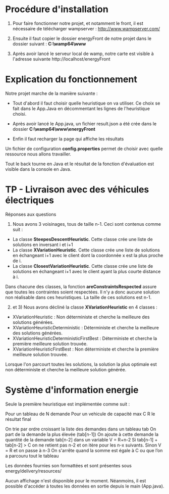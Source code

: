 # Procédure d'installation 

1) Pour faire fonctionner notre projet, et notamment le front, il est nécessaire de télécharger wampserver :
http://www.wampserver.com/

2) Ensuite il faut copier le dossier energyFront de notre projet dans le dossier suivant : **C:\wamp64\www**

3) Après avoir lancé le serveur local de wamp, notre carte est visible à l'adresse suivante http://localhost/energyFront

# Explication du fonctionnement

Notre projet marche de la manière suivante :
- Tout d'abord il faut choisir quelle heuristique on va utiliser. Ce choix se fait dans le App.Java en décommentant les lignes de l'heuristique choisi.

- Après avoir lancé le App.java, un fichier result.json a été crée dans le dossier **C:\wamp64\www\energyFront**

- Enfin il faut recharger la page qui affiche les résultats

Un fichier de configuration **config.properties** permet de choisir avec quelle ressource nous allons travailler.

Tout le back tourne en Java et le résultat de la fonction d'évaluation est visible dans la console en Java.

# TP - Livraison avec des véhicules électriques

Réponses aux questions

1) Nous avons 3 voisinages, tous de taille n-1. Ceci sont contenus comme suit :
  - La classe **SteepesDescentHeuristic**. Cette classe crée une liste de solutions en inversant i et i+1
  - La classe **XVariationHeuristic**. Cette classe crée une liste de solutions en échangeant i+1 avec le client dont la coordonnée x est la plus proche de i.
  - La classe **ClosestVariationHeuristic**. Cette classe crée une liste de solutions en échangeant i+1 avec le client ayant la plus courte distance à i.
  
Dans chacune des classes, la fonction **areConstraintsRespected** assure que toutes les contraintes soient respectées. Il n'y a donc aucune solution non réalisable dans ces heuristiques.
La taille de ces solutions est n-1.


2) et 3) Nous avons décliné la classe **XVariationHeuristic** en 4 classes :
  - XVariationHeuristic : Non déterministe et cherche la meilleure des solutions générées.
  - XVariationHeuristicDeterministic : Déterministe et cherche la meilleure des solutions générées.
  - XVariationHeuristicDeterministicFirstBest : Déterministe et cherche la première meilleure solution trouvée.
  - XVariationHeuristicFirstBest : Non déterministe et cherche la première meilleure solution trouvée.
  
Lorsque l'on parcourt toutes les solutions, la solution la plus optimale est non déterministe et cherche la meilleure solution générée.


# Système d'information energie

Seule la première heuristique est implémentée comme suit :

Pour un tableau de N demande 
Pour un vehicule de capacité max C
R le résultat final


On trie par ordre croissant la liste des demandes dans un tableau tab
On part de la demande la plus élevée (tab[n-1])
On ajoute à cette demande la quantité de la demande tab[n-2] dans un variable V = R+n-2
Si tab[n-1] + tab[n-2] > C on ne retient pas n-2 et on itère pour les n-x suivants. Sinon V = R et on passe à n-3
On s'arrête quand la somme est égale à C ou que l’on a parcouru tout le tableau



Les données fournies son formattées et sont présentes sous energy/delivery/resources/

Aucun affichage n'est disponible pour le moment. Néanmoins, il est possible d'accéder à toutes les données en sortie depuis le main (App.java).

